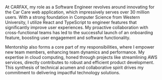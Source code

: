 At CARFAX, my role as a Software Engineer revolves around innovating for the Car Care web application, which impressively serves over 30 million users. With a strong foundation in Computer Science from Western University, I utilize React and TypeScript to engineer features that significantly improve user experiences. My proactive collaboration with cross-functional teams has led to the successful launch of an onboarding feature, boosting user engagement and software functionality.

Mentorship also forms a core part of my responsibilities, where I empower new team members, enhancing team dynamics and performance. My expertise in cloud computing, honed through projects like streamlining AWS services, directly contributes to robust and efficient product development. This synthesis of technical acumen and collaborative spirit drives my commitment to delivering impactful technology solutions.
